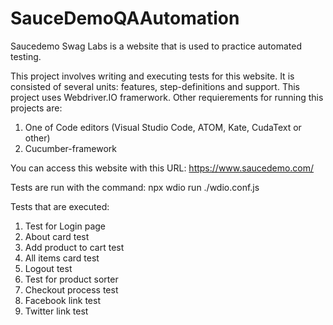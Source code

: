 # SauceDemoQAAutomation 

Saucedemo Swag Labs is a website that is used to practice automated testing. 

This project involves writing and executing tests for this website. It is consisted of several units: features, step-definitions and support.
This project uses Webdriver.IO framerwork. Other requierements for running this projects are: 

1. One of Code editors (Visual Studio Code, ATOM, Kate, CudaText or other)
2. Cucumber-framework 

You can access this website with this URL: https://www.saucedemo.com/ 

Tests are run with the command: npx wdio run ./wdio.conf.js 

Tests that are executed: 
1. Test for Login page
2. About card test
3. Add product to cart test
4. All items card test
5. Logout test 
6. Test for product sorter 
7. Checkout process test
8. Facebook link test
9. Twitter link test 
